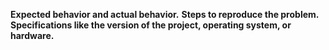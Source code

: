 **Expected behavior and actual behavior.**
**Steps to reproduce the problem.**
**Specifications like the version of the project, operating system, or hardware.**
